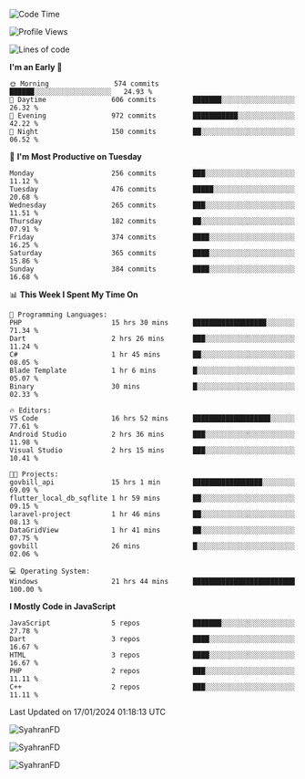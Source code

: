 <!--START_SECTION:waka-->
![Code Time](http://img.shields.io/badge/Code%20Time-134%20hrs%2059%20mins-blue)

![Profile Views](http://img.shields.io/badge/Profile%20Views-1-blue)

![Lines of code](https://img.shields.io/badge/From%20Hello%20World%20I%27ve%20Written-568.6%20thousand%20lines%20of%20code-blue)

**I'm an Early 🐤** 

```text
🌞 Morning                574 commits         ██████░░░░░░░░░░░░░░░░░░░   24.93 % 
🌆 Daytime                606 commits         ███████░░░░░░░░░░░░░░░░░░   26.32 % 
🌃 Evening                972 commits         ███████████░░░░░░░░░░░░░░   42.22 % 
🌙 Night                  150 commits         ██░░░░░░░░░░░░░░░░░░░░░░░   06.52 % 
```
📅 **I'm Most Productive on Tuesday** 

```text
Monday                   256 commits         ███░░░░░░░░░░░░░░░░░░░░░░   11.12 % 
Tuesday                  476 commits         █████░░░░░░░░░░░░░░░░░░░░   20.68 % 
Wednesday                265 commits         ███░░░░░░░░░░░░░░░░░░░░░░   11.51 % 
Thursday                 182 commits         ██░░░░░░░░░░░░░░░░░░░░░░░   07.91 % 
Friday                   374 commits         ████░░░░░░░░░░░░░░░░░░░░░   16.25 % 
Saturday                 365 commits         ████░░░░░░░░░░░░░░░░░░░░░   15.86 % 
Sunday                   384 commits         ████░░░░░░░░░░░░░░░░░░░░░   16.68 % 
```


📊 **This Week I Spent My Time On** 

```text
💬 Programming Languages: 
PHP                      15 hrs 30 mins      ██████████████████░░░░░░░   71.34 % 
Dart                     2 hrs 26 mins       ███░░░░░░░░░░░░░░░░░░░░░░   11.24 % 
C#                       1 hr 45 mins        ██░░░░░░░░░░░░░░░░░░░░░░░   08.05 % 
Blade Template           1 hr 6 mins         █░░░░░░░░░░░░░░░░░░░░░░░░   05.07 % 
Binary                   30 mins             █░░░░░░░░░░░░░░░░░░░░░░░░   02.33 % 

🔥 Editors: 
VS Code                  16 hrs 52 mins      ███████████████████░░░░░░   77.61 % 
Android Studio           2 hrs 36 mins       ███░░░░░░░░░░░░░░░░░░░░░░   11.98 % 
Visual Studio            2 hrs 15 mins       ███░░░░░░░░░░░░░░░░░░░░░░   10.41 % 

🐱‍💻 Projects: 
govbill_api              15 hrs 1 min        █████████████████░░░░░░░░   69.09 % 
flutter_local_db_sqflite 1 hr 59 mins        ██░░░░░░░░░░░░░░░░░░░░░░░   09.15 % 
laravel-project          1 hr 46 mins        ██░░░░░░░░░░░░░░░░░░░░░░░   08.13 % 
DataGridView             1 hr 41 mins        ██░░░░░░░░░░░░░░░░░░░░░░░   07.75 % 
govbill                  26 mins             █░░░░░░░░░░░░░░░░░░░░░░░░   02.06 % 

💻 Operating System: 
Windows                  21 hrs 44 mins      █████████████████████████   100.00 % 
```

**I Mostly Code in JavaScript** 

```text
JavaScript               5 repos             ███████░░░░░░░░░░░░░░░░░░   27.78 % 
Dart                     3 repos             ████░░░░░░░░░░░░░░░░░░░░░   16.67 % 
HTML                     3 repos             ████░░░░░░░░░░░░░░░░░░░░░   16.67 % 
PHP                      2 repos             ███░░░░░░░░░░░░░░░░░░░░░░   11.11 % 
C++                      2 repos             ███░░░░░░░░░░░░░░░░░░░░░░   11.11 % 
```




 Last Updated on 17/01/2024 01:18:13 UTC
<!--END_SECTION:waka-->

<p align="left">
  <img src="https://github-readme-stats.vercel.app/api/top-langs?username=SyahranFD&layout=donut&hide=C%2B%2B,CMake,css&show_icons=true&locale=en&&theme=blueberry" alt="SyahranFD" />
</p>

<p align="left">
  <img src="https://github-readme-stats.vercel.app/api?username=SyahranFD&show_icons=true&locale=en&theme=blueberry" alt="SyahranFD" />
</p>

<p align="left">
  <img src="https://streak-stats.demolab.com/?user=SyahranFD&theme=blueberry" alt="SyahranFD"/>
</p>
